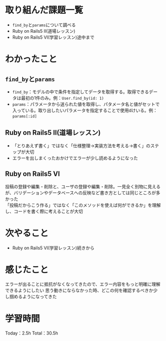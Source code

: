 # 取り組んだ課題一覧
- `find_by`と`params`について調べる
- Ruby on Rails5 II(道場レッスン)
- Ruby on Rails5 VI(学習レッスン)途中まで

# わかったこと
## `find_by`と`params`
- `find_by`：モデルの中で条件を指定してデータを取得する。取得できるデータは最初の1件のみ。例：`User.find_by(id: 1)`
- `params`：パラメータから送られた値を取得し、パタメータ名と値がセットで入っている。取り出したいパラメータを指定することで使用dけいる。例：`params[:id]`

## Ruby on Rails5 II(道場レッスン)
- 「とりあえず書く」ではなく「仕様整理→実装方法を考える→書く」のステップが大切
- エラーを出しまくったおかけでエラーが少し読めるようになった

## Ruby on Rails5 VI
投稿の登録や編集・削除と、ユーザの登録や編集・削除。一見全く別物に見えるが、バリデーションやデータベースへの反映など書き方としては同じところが多かった  
「投稿だからこう作る」ではなく「このメソッドを使えば何ができるか」を理解し、コードを書く際に考えることが大切

# 次やること
- Ruby on Rails5 VI(学習レッスン)続きから

# 感じたこと
エラーが出ることに抵抗がなくなってきたので、エラー内容をもっと明確に理解できるようにしたい
思う動きにならなかった時、どこの何を確認するべきか少し掴めるようになってきた

# 学習時間
Today：2.5h Total：30.5h
